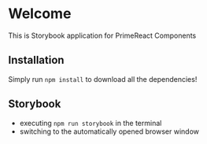 # Welcome

This is Storybook application for PrimeReact Components 

## Installation

Simply run `npm install` to download all the dependencies!

## Storybook

- executing `npm run storybook` in the terminal
- switching to the automatically opened browser window
